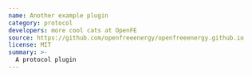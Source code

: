 ```yaml
---
name: Another example plugin
category: protocol
developers: more cool cats at OpenFE
source: https://github.com/openfreeenergy/openfreeenergy.github.io
license: MIT
summary: >-
  A protocol plugin
---
```



